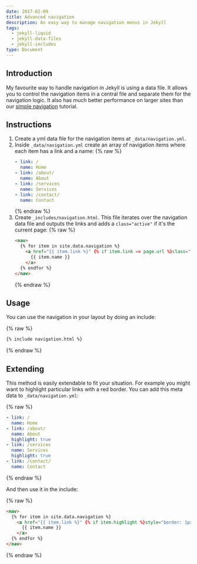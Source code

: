```yaml
---
date: 2017-02-09
title: Advanced navigation
description: An easy way to manage navigation menus in Jekyll
tags:
  - jekyll-liquid
  - jekyll-data-files
  - jekyll-includes
type: Document
---
```

## Introduction

My favourite way to handle navigation in Jekyll is using a data file. It allows you to control the navigation items in a central file and separate them for the navigation logic. It also has much better performance on larger sites than our [simple navigation](/jekyll-liquid/jekyll-front-matter/simple-navigation/) tutorial.

## Instructions

1.  Create a yml data file for the navigation items at `_data/navigation.yml`.
2.  Inside `_data/navigation.yml` create an array of navigation items where each item has a link and a name:
    {% raw %}
    ~~~yml
    - link: /
      name: Home
    - link: /about/
      name: About
    - link: /services
      name: Services
    - link: /contact/
      name: Contact
    ~~~
    {% endraw %}
3.  Create `_includes/navigation.html`. This file iterates over the navigation data file and outputs the links and adds a `class="active"` if it's the current page:
    {% raw %}
    ~~~html
    <nav>
      {% for item in site.data.navigation %}
        <a href="{{ item.link %}" {% if item.link == page.url %}class="active"{% endif %}>
          {{ item.name }}
        </a>
      {% endfor %}
    </nav>
    ~~~
    {% endraw %}

## Usage

You can use the navigation in your layout by doing an include:

{% raw %}
~~~html
{% include navigation.html %}
~~~
{% endraw %}

## Extending

This method is easily extendable to fit your situation. For example you might want to highlight particular links with a red border. You can add this meta data to `_data/navigation.yml`:

{% raw %}
~~~yml
- link: /
  name: Home
- link: /about/
  name: About
  highlight: true
- link: /services
  name: Services
  highlight: true
- link: /contact/
  name: Contact
~~~
{% endraw %}

And then use it in the include:

{% raw %}
~~~html
<nav>
  {% for item in site.data.navigation %}
    <a href="{{ item.link %}" {% if item.highlight %}style="border: 1px solid red;"{% endif %} {% if item.link == page.url %}class="active"{% endif %}>
      {{ item.name }}
    </a>
  {% endfor %}
</nav>
~~~
{% endraw %}